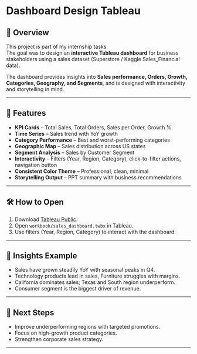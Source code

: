 # Dashboard Design Tableau

## 📌 Overview
This project is part of my internship tasks.  
The goal was to design an **interactive Tableau dashboard** for business stakeholders using a sales dataset (Superstore / Kaggle Sales_Financial data).  

The dashboard provides insights into **Sales performance, Orders, Growth, Categories, Geography, and Segments**, and is designed with interactivity and storytelling in mind.


---

## 🚀 Features
- **KPI Cards** – Total Sales, Total Orders, Sales per Order, Growth %
- **Time Series** – Sales trend with YoY growth
- **Category Performance** – Best and worst-performing categories
- **Geographic Map** – Sales distribution across US states
- **Segment Analysis** – Sales by Customer Segment
- **Interactivity** – Filters (Year, Region, Category), click-to-filter actions, navigation button
- **Consistent Color Theme** – Professional, clean, minimal
- **Storytelling Output** – PPT summary with business recommendations

---

## 🛠️ How to Open
1. Download [Tableau Public](https://public.tableau.com/app/discover).
2. Open `workbook/sales_dashboard.twbx` in Tableau.
3. Use filters (Year, Region, Category) to interact with the dashboard.

---

## 📝 Insights Example
- Sales have grown steadily YoY with seasonal peaks in Q4.
- Technology products lead in sales, Furniture struggles with margins.
- California dominates sales; Texas and South region underperform.
- Consumer segment is the biggest driver of revenue.

---

## 📌 Next Steps
- Improve underperforming regions with targeted promotions.
- Focus on high-growth product categories.
- Strengthen corporate sales strategy.

---
